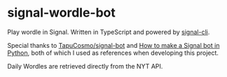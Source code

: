 # signal-wordle-bot

Play wordle in Signal. Written in TypeScript and powered by [signal-cli](https://github.com/AsamK/signal-cli).

Special thanks to [TapuCosmo/signal-bot](https://github.com/TapuCosmo/signal-bot) and [How to make a Signal bot in Python](https://fabiobarbero.eu/posts/signalbot/), both of which I used as references when developing this project.

Daily Wordles are retrieved directly from the NYT API.
